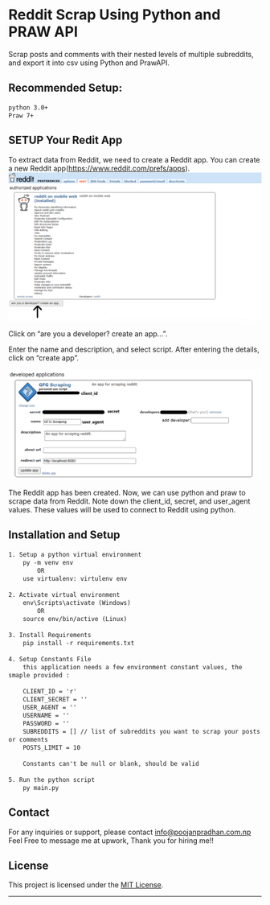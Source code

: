 # Reddit Scrap Using Python and PRAW API
    
Scrap posts and comments with their nested levels of multiple subreddits, and export it into csv using Python and PrawAPI.

## Recommended Setup:
    python 3.0+ 
    Praw 7+


## SETUP Your Redit App

To extract data from Reddit, we need to create a Reddit app. You can create a new Reddit app(https://www.reddit.com/prefs/apps).
![img.png](static%2Fimg.png)

Click on “are you a developer? create an app…”.

Enter the name and description, and select script. After entering the details, click on “create app”.

![app.png](static%2Fapp.png)

The Reddit app has been created. Now, we can use python and praw to scrape data from Reddit. Note down the client_id, secret, and user_agent values. These values will be used to connect to Reddit using python.

## Installation and Setup

    1. Setup a python virtual environment
        py -m venv env 
            OR  
        use virtualenv: virtulenv env
    
    2. Activate virtual environment
        env\Scripts\activate (Windows)
            OR  
        source env/bin/active (Linux)
    
    3. Install Requirements
        pip install -r requirements.txt
    
    4. Setup Constants File
        this application needs a few environment constant values, the smaple provided :

        CLIENT_ID = 'r'
        CLIENT_SECRET = ''
        USER_AGENT = ''
        USERNAME = ''
        PASSWORD = ''
        SUBREDDITS = [] // list of subreddits you want to scrap your posts or comments
        POSTS_LIMIT = 10

        Constants can't be null or blank, should be valid

    5. Run the python script
        py main.py


## Contact

For any inquiries or support, please contact [info@poojanpradhan.com.np](info@poojanpradhan.com.np)
Feel Free to message me at upwork, Thank you for hiring me!!

## License

This project is licensed under the [MIT License](LICENSE).

---

